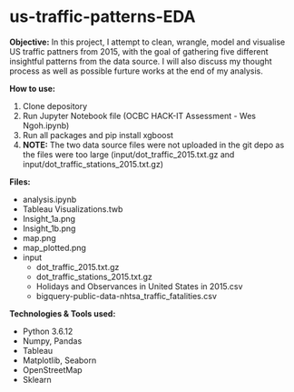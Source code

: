 # us-traffic-patterns-EDA

**Objective:** In this project, I attempt to clean, wrangle, model and visualise US traffic pattners from 2015, with the goal of gathering five different insightful patterns from the data source. I will also discuss my thought process as well as possible furture works at the end of my analysis.

**How to use:** 
  1. Clone depository
  2. Run Jupyter Notebook file (OCBC HACK-IT Assessment - Wes Ngoh.ipynb)
  3. Run all packages and pip install xgboost
  4. **NOTE:** The two data source files were not uploaded in the git depo as the files were too large (input/dot_traffic_2015.txt.gz and input/dot_traffic_stations_2015.txt.gz)

**Files:**
- analysis.ipynb
- Tableau Visualizations.twb
- Insight_1a.png
- Insight_1b.png
- map.png
- map_plotted.png
- input
  - dot_traffic_2015.txt.gz
  - dot_traffic_stations_2015.txt.gz
  - Holidays and Observances in United States in 2015.csv
  - bigquery-public-data-nhtsa_traffic_fatalities.csv

**Technologies & Tools used:**
  - Python 3.6.12
  - Numpy, Pandas
  - Tableau
  - Matplotlib, Seaborn
  - OpenStreetMap
  - Sklearn
